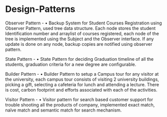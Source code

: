 # Design-Patterns


Observer Pattern - 
• Backup System for Student Courses Registration using Observer Pattern, used tree data structure. Each node stores the student Identification number and arraylist of courses registered, each node of the tree is implemented using the Subject and the Observer interface. If any update is done on any node, backup copies are notified using observer pattern.


State Pattern - 
• State Pattern for deciding Graduation timeline of all the students, graduation criteria for a new degree are configurable.


Builder Pattern - 
• Builder Pattern to setup a Campus tour for any visitor at the university, each campus tour consists of visiting 2 university buildings, picking a gift, selecting a cafeteria for lunch and attending a lecture. There is cost, carbon footprint and efforts associated with each of the activities.


Visitor Pattern - 
• Visitor pattern for search based customer support for trouble shooting all the products of company, implemented exact match, naïve match and semantic match for search mechanism.
